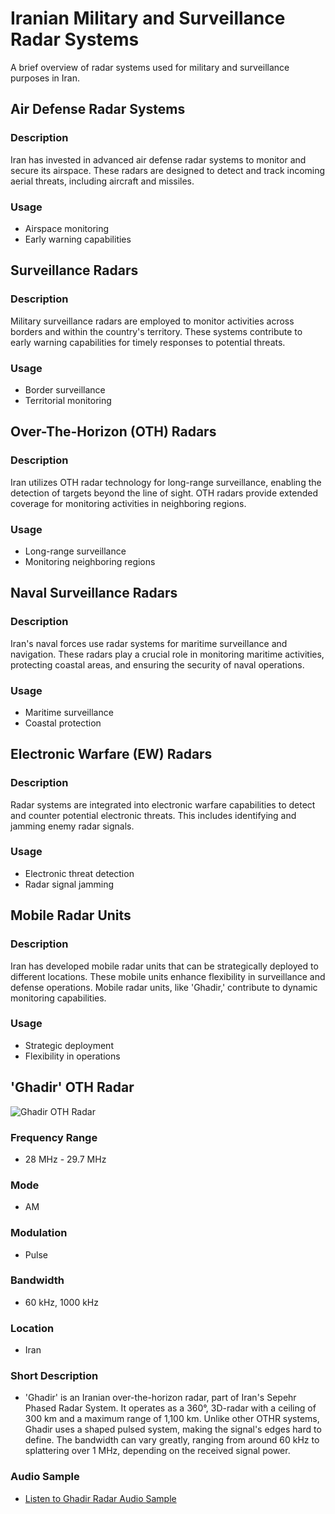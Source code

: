 # Iranian Military and Surveillance Radar Systems

A brief overview of radar systems used for military and surveillance purposes in Iran.

## Air Defense Radar Systems

### Description
Iran has invested in advanced air defense radar systems to monitor and secure its airspace. These radars are designed to detect and track incoming aerial threats, including aircraft and missiles.

### Usage
- Airspace monitoring
- Early warning capabilities

## Surveillance Radars

### Description
Military surveillance radars are employed to monitor activities across borders and within the country's territory. These systems contribute to early warning capabilities for timely responses to potential threats.

### Usage
- Border surveillance
- Territorial monitoring

## Over-The-Horizon (OTH) Radars

### Description
Iran utilizes OTH radar technology for long-range surveillance, enabling the detection of targets beyond the line of sight. OTH radars provide extended coverage for monitoring activities in neighboring regions.

### Usage
- Long-range surveillance
- Monitoring neighboring regions

## Naval Surveillance Radars

### Description
Iran's naval forces use radar systems for maritime surveillance and navigation. These radars play a crucial role in monitoring maritime activities, protecting coastal areas, and ensuring the security of naval operations.

### Usage
- Maritime surveillance
- Coastal protection

## Electronic Warfare (EW) Radars

### Description
Radar systems are integrated into electronic warfare capabilities to detect and counter potential electronic threats. This includes identifying and jamming enemy radar signals.

### Usage
- Electronic threat detection
- Radar signal jamming

## Mobile Radar Units

### Description
Iran has developed mobile radar units that can be strategically deployed to different locations. These mobile units enhance flexibility in surveillance and defense operations. Mobile radar units, like 'Ghadir,' contribute to dynamic monitoring capabilities.

### Usage
- Strategic deployment
- Flexibility in operations

## 'Ghadir' OTH Radar

![Ghadir OTH Radar](IranOTH.png)

### Frequency Range
- 28 MHz - 29.7 MHz

### Mode
- AM

### Modulation
- Pulse

### Bandwidth
- 60 kHz, 1000 kHz

### Location
- Iran

### Short Description
- 'Ghadir' is an Iranian over-the-horizon radar, part of Iran's Sepehr Phased Radar System. It operates as a 360°, 3D-radar with a ceiling of 300 km and a maximum range of 1,100 km. Unlike other OTHR systems, Ghadir uses a shaped pulsed system, making the signal's edges hard to define. The bandwidth can vary greatly, ranging from around 60 kHz to splattering over 1 MHz, depending on the received signal power.

### Audio Sample
- [Listen to Ghadir Radar Audio Sample](https://github.com/xxRON-js/Iranian-Surveillance/blob/main/audio/Ghadir.mp3)

<!-- Add more sections as needed -->

